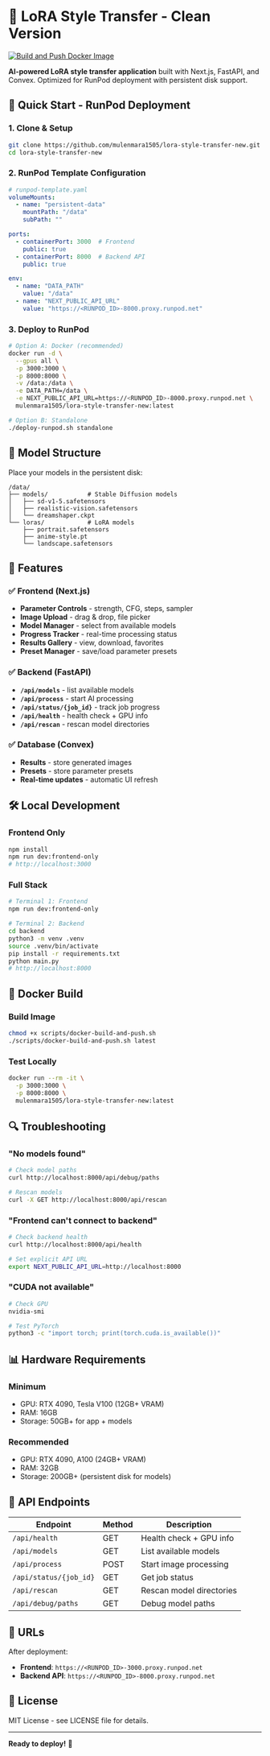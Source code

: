 # 🎨 LoRA Style Transfer - Clean Version

[![Build and Push Docker Image](https://github.com/marelhott/Lora-Style-Transfer/actions/workflows/docker-build.yml/badge.svg)](https://github.com/marelhott/Lora-Style-Transfer/actions/workflows/docker-build.yml)

**AI-powered LoRA style transfer application** built with Next.js, FastAPI, and Convex. Optimized for RunPod deployment with persistent disk support.

## 🚀 Quick Start - RunPod Deployment

### **1. Clone & Setup**
```bash
git clone https://github.com/mulenmara1505/lora-style-transfer-new.git
cd lora-style-transfer-new
```

### **2. RunPod Template Configuration**
```yaml
# runpod-template.yaml
volumeMounts:
  - name: "persistent-data"
    mountPath: "/data"
    subPath: ""

ports:
  - containerPort: 3000  # Frontend
    public: true
  - containerPort: 8000  # Backend API
    public: true

env:
  - name: "DATA_PATH"
    value: "/data"
  - name: "NEXT_PUBLIC_API_URL"
    value: "https://<RUNPOD_ID>-8000.proxy.runpod.net"
```

### **3. Deploy to RunPod**
```bash
# Option A: Docker (recommended)
docker run -d \
  --gpus all \
  -p 3000:3000 \
  -p 8000:8000 \
  -v /data:/data \
  -e DATA_PATH=/data \
  -e NEXT_PUBLIC_API_URL=https://<RUNPOD_ID>-8000.proxy.runpod.net \
  mulenmara1505/lora-style-transfer-new:latest

# Option B: Standalone
./deploy-runpod.sh standalone
```

## 📁 Model Structure

Place your models in the persistent disk:
```
/data/
├── models/           # Stable Diffusion models
│   ├── sd-v1-5.safetensors
│   ├── realistic-vision.safetensors
│   └── dreamshaper.ckpt
└── loras/            # LoRA models
    ├── portrait.safetensors
    ├── anime-style.pt
    └── landscape.safetensors
```

## 🔧 Features

### ✅ **Frontend (Next.js)**
- **Parameter Controls** - strength, CFG, steps, sampler
- **Image Upload** - drag & drop, file picker
- **Model Manager** - select from available models
- **Progress Tracker** - real-time processing status
- **Results Gallery** - view, download, favorites
- **Preset Manager** - save/load parameter presets

### ✅ **Backend (FastAPI)**
- **`/api/models`** - list available models
- **`/api/process`** - start AI processing
- **`/api/status/{job_id}`** - track job progress
- **`/api/health`** - health check + GPU info
- **`/api/rescan`** - rescan model directories

### ✅ **Database (Convex)**
- **Results** - store generated images
- **Presets** - store parameter presets
- **Real-time updates** - automatic UI refresh

## 🛠️ Local Development

### **Frontend Only**
```bash
npm install
npm run dev:frontend-only
# http://localhost:3000
```

### **Full Stack**
```bash
# Terminal 1: Frontend
npm run dev:frontend-only

# Terminal 2: Backend
cd backend
python3 -m venv .venv
source .venv/bin/activate
pip install -r requirements.txt
python main.py
# http://localhost:8000
```

## 🐳 Docker Build

### **Build Image**
```bash
chmod +x scripts/docker-build-and-push.sh
./scripts/docker-build-and-push.sh latest
```

### **Test Locally**
```bash
docker run --rm -it \
  -p 3000:3000 \
  -p 8000:8000 \
  mulenmara1505/lora-style-transfer-new:latest
```

## 🔍 Troubleshooting

### **"No models found"**
```bash
# Check model paths
curl http://localhost:8000/api/debug/paths

# Rescan models
curl -X GET http://localhost:8000/api/rescan
```

### **"Frontend can't connect to backend"**
```bash
# Check backend health
curl http://localhost:8000/api/health

# Set explicit API URL
export NEXT_PUBLIC_API_URL=http://localhost:8000
```

### **"CUDA not available"**
```bash
# Check GPU
nvidia-smi

# Test PyTorch
python3 -c "import torch; print(torch.cuda.is_available())"
```

## 📊 Hardware Requirements

### **Minimum**
- GPU: RTX 4090, Tesla V100 (12GB+ VRAM)
- RAM: 16GB
- Storage: 50GB+ for app + models

### **Recommended**
- GPU: RTX 4090, A100 (24GB+ VRAM)
- RAM: 32GB
- Storage: 200GB+ (persistent disk for models)

## 🎯 API Endpoints

| Endpoint | Method | Description |
|----------|--------|-------------|
| `/api/health` | GET | Health check + GPU info |
| `/api/models` | GET | List available models |
| `/api/process` | POST | Start image processing |
| `/api/status/{job_id}` | GET | Get job status |
| `/api/rescan` | GET | Rescan model directories |
| `/api/debug/paths` | GET | Debug model paths |

## 🔗 URLs

After deployment:
- **Frontend**: `https://<RUNPOD_ID>-3000.proxy.runpod.net`
- **Backend API**: `https://<RUNPOD_ID>-8000.proxy.runpod.net`

## 📝 License

MIT License - see LICENSE file for details.

---

**Ready to deploy!** 🚀
